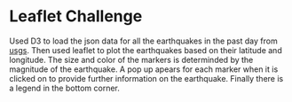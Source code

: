 # Leaflet Challenge
Used D3 to load the json data for all the earthquakes in the past day from [usgs](https://earthquake.usgs.gov/earthquakes/feed/v1.0/summary/all_day.geojson). Then used leaflet to plot the earthquakes based on their latitude and longitude. The size and color of the markers is determinded by the magnitude of the earthquake. A pop up apears for each marker when it is clicked on to provide further information on the earthquake. Finally there is a legend in the bottom corner.
